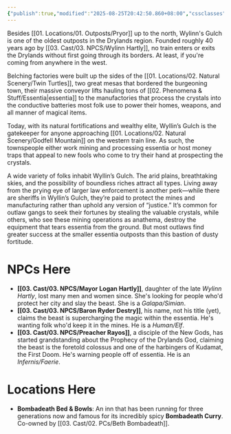```yaml
---
{"publish":true,"modified":"2025-08-25T20:42:50.860+08:00","cssclasses":""}
---
```


Besides [[01. Locations/01. Outposts/Pryor]] up to the north, Wylinn's Gulch is one of the oldest outposts in the Drylands region. Founded roughly 40 years ago by [[03. Cast/03. NPCS/Wylinn Hartly]], no train enters or exits the Drylands without first going through its borders. At least, if you're coming from anywhere in the west.

Belching factories were built up the sides of the [[01. Locations/02. Natural Scenery/Twin Turtles]], two great mesas that bordered the burgeoning town, their massive conveyor lifts hauling tons of [[02. Phenomena & Stuff/Essentia\|essentia]] to the manufactories that process the crystals into the conductive batteries most folk use to power their homes, weapons, and all manner of magical items.

Today, with its natural fortifications and wealthy elite, Wyllin’s Gulch is the gatekeeper for anyone approaching [[01. Locations/02. Natural Scenery/Godfell Mountain]] on the western train line. As such, the townspeople either work mining and processing essentia or host money traps that appeal to new fools who come to try their hand at prospecting the crystals.

A wide variety of folks inhabit Wyllin’s Gulch. The arid plains, breathtaking skies, and the possibility of boundless riches attract all types. Living away from the prying eye of larger law enforcement is another perk—while there are sheriffs in Wyllin’s Gulch, they’re paid to protect the mines and manufacturing rather than uphold any version of “justice.” It’s common for outlaw gangs to seek their fortunes by stealing the valuable crystals, while others, who see these mining operations as anathema, destroy the equipment that tears essentia from the ground. But most outlaws find greater success at the smaller essentia outposts than this bastion of dusty fortitude.

# NPCs Here
- **[[03. Cast/03. NPCS/Mayor Logan Hartly]]**, daughter of the late _Wylinn Hartly_, lost many men and women since. She's looking for people who'd protect her city and slay the beast. She is a *Galapa/Simian*.
- **[[03. Cast/03. NPCS/Baron Ryder Destry]]**, his name, not his title (yet), claims the beast is supercharging the magic within the essentia. He's wanting folk who'd keep it in the mines. He is a *Human/Elf*.
- **[[03. Cast/03. NPCS/Preacher Rayos]]**, a disciple of the New Gods, has started grandstanding about the Prophecy of the Drylands God, claiming the beast is the foretold colossus and one of the harbingers of Kudamat, the First Doom. He's warning people off of essentia. He is an *Infernis/Faerie*.

# Locations Here
- **Bombadeath Bed & Bowls**: An inn that has been running for three generations now and famous for its incredibly spicy **Bombadeath Curry**. Co-owned by [[03. Cast/02. PCs/Beth Bombadeath]].